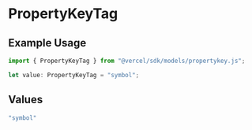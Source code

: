 # PropertyKeyTag

## Example Usage

```typescript
import { PropertyKeyTag } from "@vercel/sdk/models/propertykey.js";

let value: PropertyKeyTag = "symbol";
```

## Values

```typescript
"symbol"
```